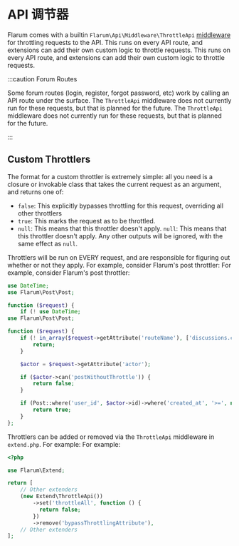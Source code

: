 # API 调节器

Flarum comes with a builtin `Flarum\Api\Middleware\ThrottleApi` [middleware](middleware.md) for throttling requests to the API. This runs on every API route, and extensions can add their own custom logic to throttle requests. This runs on every API route, and extensions can add their own custom logic to throttle requests.

:::caution Forum Routes

Some forum routes (login, register, forgot password, etc) work by calling an API route under the surface. The `ThrottleApi` middleware does not currently run for these requests, but that is planned for the future. The `ThrottleApi` middleware does not currently run for these requests, but that is planned for the future.

:::

## Custom Throttlers

The format for a custom throttler is extremely simple: all you need is a closure or invokable class that takes the current request as an argument, and returns one of:

- `false`: This explicitly bypasses throttling for this request, overriding all other throttlers
- `true`: This marks the request as to be throttled.
- `null`: This means that this throttler doesn't apply. `null`: This means that this throttler doesn't apply. Any other outputs will be ignored, with the same effect as `null`.

Throttlers will be run on EVERY request, and are responsible for figuring out whether or not they apply. For example, consider Flarum's post throttler: For example, consider Flarum's post throttler:

```php
use DateTime;
use Flarum\Post\Post;

function ($request) {
    if (! use DateTime;
use Flarum\Post\Post;

function ($request) {
    if (! in_array($request->getAttribute('routeName'), ['discussions.create', 'posts.create'])) {
        return;
    }

    $actor = $request->getAttribute('actor');

    if ($actor->can('postWithoutThrottle')) {
        return false;
    }

    if (Post::where('user_id', $actor->id)->where('created_at', '>=', new DateTime('-10 seconds'))->exists()) {
        return true;
    }
};
```

Throttlers can be added or removed via the `ThrottleApi` middleware in `extend.php`. For example: For example:

```php
<?php

use Flarum\Extend;

return [
    // Other extenders
    (new Extend\ThrottleApi())
        ->set('throttleAll', function () {
          return false;
        })
        ->remove('bypassThrottlingAttribute'),
    // Other extenders
];
```
